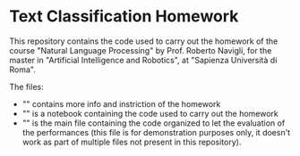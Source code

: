 # Text Classification Homework

This repository contains the code used to carry out the homework of the course "Natural Language Processing" by Prof. Roberto Navigli, for the master in  "Artificial Intelligence and Robotics", at "Sapienza Università di Roma".

The files:
- "" contains more info and instriction of the homework
- "" is a notebook containing the code used to carry out the homework
- "" is the main file containing the code organized to let the evaluation of the performances (this file is for demonstration purposes only, it doesn't work as part of multiple files not present in this repository).
